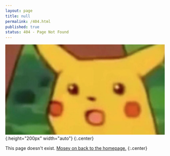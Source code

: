 ```yaml
---
layout: page
title: null
permalink: /404.html
published: true
status: 404 - Page Not Found
---
```


![](/images/pikachu.jpg ":o"){:height="200px" width="auto"}
{:.center}

This page doesn't exist. [Mosey on back to the homepage.](/)
{:.center}